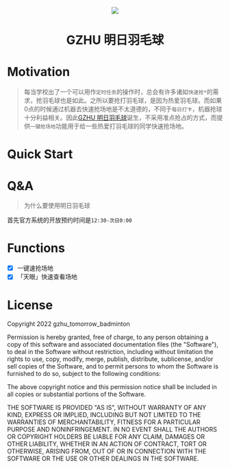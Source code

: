 <div align="center">
  <img src="https://s1.ax1x.com/2022/10/09/xYVEz8.png"></img>
  <h1>GZHU 明日羽毛球</h1>
</div>


# Motivation

> 每当学校出了一个可以用作`定时任务`的操作时，总会有许多诸如`快速抢*`的需求，抢羽毛球也是如此。之所以要抢打羽毛球，是因为热爱羽毛球。而如果0点的时候通过机器去快速抢场地是不太道德的，不同于`每日打卡`，机器抢球十分利益相关。因此[GZHU 明日羽毛球](https://github.com/favorhau/gzhu_tomorrow_badminton)诞生，不采用准点抢占的方式，而提供`一键抢场地`功能用于给一些热爱打羽毛球的同学快速抢场地。


# Quick Start

# Q&A

> 为什么要使用明日羽毛球

首先官方系统的开放预约时间是`12:30-次日0:00`


# Functions

- [x] 一键速抢场地
- [x] 「天眼」快速查看场地

# License

Copyright 2022 gzhu_tomorrow_badminton

Permission is hereby granted, free of charge, to any person obtaining a copy of this software and associated documentation files (the "Software"), to deal in the Software without restriction, including without limitation the rights to use, copy, modify, merge, publish, distribute, sublicense, and/or sell copies of the Software, and to permit persons to whom the Software is furnished to do so, subject to the following conditions:

The above copyright notice and this permission notice shall be included in all copies or substantial portions of the Software.

THE SOFTWARE IS PROVIDED "AS IS", WITHOUT WARRANTY OF ANY KIND, EXPRESS OR IMPLIED, INCLUDING BUT NOT LIMITED TO THE WARRANTIES OF MERCHANTABILITY, FITNESS FOR A PARTICULAR PURPOSE AND NONINFRINGEMENT. IN NO EVENT SHALL THE AUTHORS OR COPYRIGHT HOLDERS BE LIABLE FOR ANY CLAIM, DAMAGES OR OTHER LIABILITY, WHETHER IN AN ACTION OF CONTRACT, TORT OR OTHERWISE, ARISING FROM, OUT OF OR IN CONNECTION WITH THE SOFTWARE OR THE USE OR OTHER DEALINGS IN THE SOFTWARE.